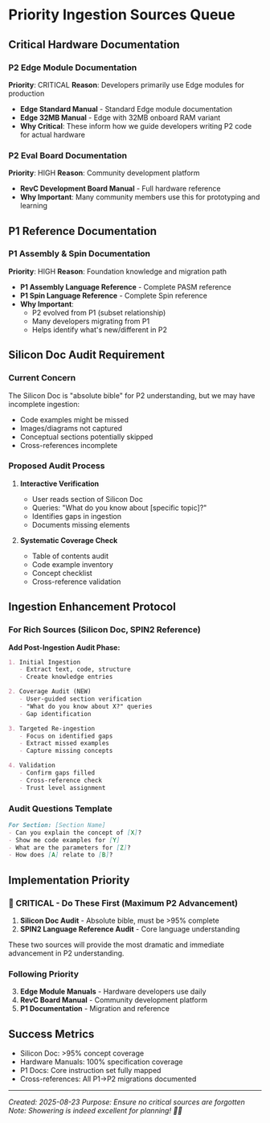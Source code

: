 # Priority Ingestion Sources Queue

## Critical Hardware Documentation

### P2 Edge Module Documentation
**Priority**: CRITICAL
**Reason**: Developers primarily use Edge modules for production
- **Edge Standard Manual** - Standard Edge module documentation
- **Edge 32MB Manual** - Edge with 32MB onboard RAM variant
- **Why Critical**: These inform how we guide developers writing P2 code for actual hardware

### P2 Eval Board Documentation  
**Priority**: HIGH
**Reason**: Community development platform
- **RevC Development Board Manual** - Full hardware reference
- **Why Important**: Many community members use this for prototyping and learning

## P1 Reference Documentation

### P1 Assembly & Spin Documentation
**Priority**: HIGH
**Reason**: Foundation knowledge and migration path
- **P1 Assembly Language Reference** - Complete PASM reference
- **P1 Spin Language Reference** - Complete Spin reference
- **Why Important**: 
  - P2 evolved from P1 (subset relationship)
  - Many developers migrating from P1
  - Helps identify what's new/different in P2

## Silicon Doc Audit Requirement

### Current Concern
The Silicon Doc is "absolute bible" for P2 understanding, but we may have incomplete ingestion:
- Code examples might be missed
- Images/diagrams not captured
- Conceptual sections potentially skipped
- Cross-references incomplete

### Proposed Audit Process
1. **Interactive Verification**
   - User reads section of Silicon Doc
   - Queries: "What do you know about [specific topic]?"
   - Identifies gaps in ingestion
   - Documents missing elements

2. **Systematic Coverage Check**
   - Table of contents audit
   - Code example inventory
   - Concept checklist
   - Cross-reference validation

## Ingestion Enhancement Protocol

### For Rich Sources (Silicon Doc, SPIN2 Reference)
**Add Post-Ingestion Audit Phase:**

```markdown
1. Initial Ingestion
   - Extract text, code, structure
   - Create knowledge entries

2. Coverage Audit (NEW)
   - User-guided section verification
   - "What do you know about X?" queries
   - Gap identification

3. Targeted Re-ingestion
   - Focus on identified gaps
   - Extract missed examples
   - Capture missing concepts

4. Validation
   - Confirm gaps filled
   - Cross-reference check
   - Trust level assignment
```

### Audit Questions Template
```markdown
For Section: [Section Name]
- Can you explain the concept of [X]?
- Show me code examples for [Y]
- What are the parameters for [Z]?
- How does [A] relate to [B]?
```

## Implementation Priority

### 🔴 CRITICAL - Do These First (Maximum P2 Advancement)
1. **Silicon Doc Audit** - Absolute bible, must be >95% complete
2. **SPIN2 Language Reference Audit** - Core language understanding

These two sources will provide the most dramatic and immediate advancement in P2 understanding.

### Following Priority
3. **Edge Module Manuals** - Hardware developers use daily
4. **RevC Board Manual** - Community development platform
5. **P1 Documentation** - Migration and reference

## Success Metrics

- Silicon Doc: >95% concept coverage
- Hardware Manuals: 100% specification coverage
- P1 Docs: Core instruction set fully mapped
- Cross-references: All P1→P2 migrations documented

---

*Created: 2025-08-23*
*Purpose: Ensure no critical sources are forgotten*
*Note: Showering is indeed excellent for planning! 🚿💡*